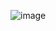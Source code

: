 ![image](https://user-images.githubusercontent.com/131176527/232808297-e2d36f7f-6bec-4fcb-b930-0b243f0c11b9.png)
